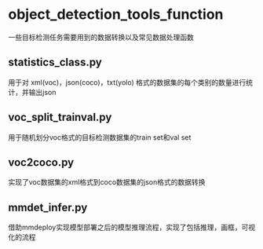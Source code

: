 # object_detection_tools_function
  一些目标检测任务需要用到的数据转换以及常见数据处理函数
##  statistics_class.py
用于对 xml(voc)，json(coco)，txt(yolo) 格式的数据集的每个类别的数量进行统计，并输出json
## voc_split_trainval.py
用于随机划分voc格式的目标检测数据集的train set和val set
## voc2coco.py
实现了voc数据集的xml格式到coco数据集的json格式的数据转换
## mmdet_infer.py
借助mmdeploy实现模型部署之后的模型推理流程，实现了包括推理，画框，可视化的流程